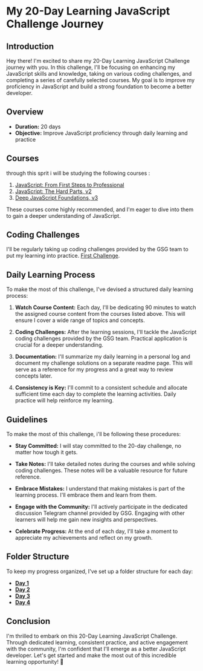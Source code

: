 # My 20-Day Learning JavaScript Challenge Journey

## Introduction

Hey there! I'm excited to share my 20-Day Learning JavaScript Challenge journey with you. In this challenge, I'll be focusing on enhancing my JavaScript skills and knowledge, taking on various coding challenges, and completing a series of carefully selected courses. My goal is to improve my proficiency in JavaScript and build a strong foundation to become a better developer.

## Overview

- **Duration:** 20 days
- **Objective:** Improve JavaScript proficiency through daily learning and practice

## Courses

through this sprit i will be studying the following courses :

1. [JavaScript: From First Steps to Professional](https://frontendmasters.com/courses/javascript-first-steps/)
2. [JavaScript: The Hard Parts, v2](https://frontendmasters.com/courses/javascript-hard-parts-v2/)
3. [Deep JavaScript Foundations, v3](https://frontendmasters.com/courses/deep-javascript-v3/)

These courses come highly recommended, and I'm eager to dive into them to gain a deeper understanding of JavaScript.

## Coding Challenges

I'll be regularly taking up coding challenges provided by the GSG team to put my learning into practice.
[First Challenge](https://www.freecodecamp.org/learn/javascript-algorithms-and-data-structures/basic-algorithm-scripting/convert-celsius-to-fahrenheit).

## Daily Learning Process

To make the most of this challenge, I've devised a structured daily learning process:

1. **Watch Course Content:** Each day, I'll be dedicating 90 minutes to watch the assigned course content from the courses listed above. This will ensure I cover a wide range of topics and concepts.

2. **Coding Challenges:** After the learning sessions, I'll tackle the JavaScript coding challenges provided by the GSG team. Practical application is crucial for a deeper understanding.

3. **Documentation:** I'll summarize my daily learning in a personal log and document my challenge solutions on a separate readme page. This will serve as a reference for my progress and a great way to review concepts later.

4. **Consistency is Key:** I'll commit to a consistent schedule and allocate sufficient time each day to complete the learning activities. Daily practice will help reinforce my learning.

## Guidelines

To make the most of this challenge, i'll be following these procedures:

- **Stay Committed:** I will stay committed to the 20-day challenge, no matter how tough it gets.

- **Take Notes:** I'll take detailed notes during the courses and while solving coding challenges. These notes will be a valuable resource for future reference.

- **Embrace Mistakes:** I understand that making mistakes is part of the learning process. I'll embrace them and learn from them.

- **Engage with the Community:** I'll actively participate in the dedicated discussion Telegram channel provided by GSG. Engaging with other learners will help me gain new insights and perspectives.

- **Celebrate Progress:** At the end of each day, I'll take a moment to appreciate my achievements and reflect on my growth.

## Folder Structure

To keep my progress organized, I've set up a folder structure for each day:

- [**Day 1**](https://github.com/MohammadHajMahmoud/GSG-first-sprint/blob/main/Day1.md)
- [**Day 2**](https://github.com/MohammadHajMahmoud/GSG-first-sprint/blob/main/Day2.md)
- [**Day 3**](https://github.com/MohammadHajMahmoud/GSG-first-sprint/blob/main/Day3.md)
- [**Day 4**](https://github.com/MohammadHajMahmoud/GSG-first-sprint/blob/main/Day4.md)

## Conclusion

I'm thrilled to embark on this 20-Day Learning JavaScript Challenge. Through dedicated learning, consistent practice, and active engagement with the community, I'm confident that I'll emerge as a better JavaScript developer. Let's get started and make the most out of this incredible learning opportunity! 🚀

